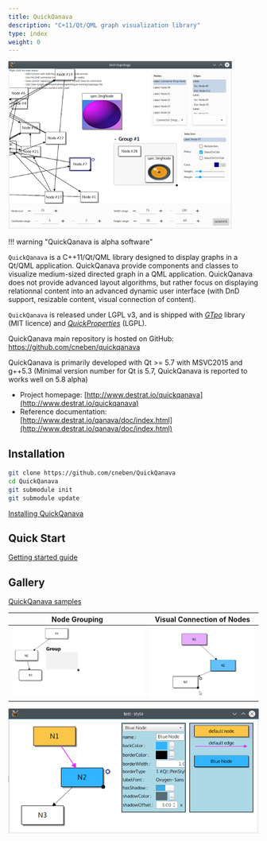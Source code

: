 ```yaml
---
title: QuickQanava
description: "C+11/Qt/QML graph visualization library"
type: index
weight: 0
---
```


![home](images/home.png)

!!! warning "QuickQanava is alpha software" 

`QuickQanava` is a C++11/Qt/QML library designed to display graphs in a Qt/QML application. QuickQanava provide components and classes to visualize medium-sized directed graph in a QML application. QuickQanava does not provide advanced layout algorithms, but rather focus on displaying relationnal content into an advanced dynamic user interface (with DnD support, resizable content, visual connection of content).

`QuickQanava` is released under LGPL v3, and is shipped with *[GTpo](https://github.com/cneben/GTpo)* library (MIT licence) and  *[QuickProperties](https://github.com/cneben/quickproperties)* (LGPL).


QuickQanava main repository is hosted on GitHub: https://github.com/cneben/quickqanava

QuickQanava is primarily developed with Qt >= 5.7 with MSVC2015 and g++5.3 (Minimal version number for Qt is 5.7, QuickQanava is reported to works well on 5.8 alpha)

+ Project homepage: [http://www.destrat.io/quickqanava](http://www.destrat.io/quickqanava)
+ Reference documentation: [http://www.destrat.io/qanava/doc/index.html](http://www.destrat.io/qanava/doc/index.html)

## Installation

```sh
git clone https://github.com/cneben/QuickQanava
cd QuickQanava
git submodule init
git submodule update
```

[Installing QuickQanava](installation.md)

## Quick Start

[Getting started guide](gettingstarted.md)

## Gallery

[QuickQanava samples](samples.md)

| Node Grouping                | Visual Connection of Nodes         | 
| :---:                       | :---:             | 
| ![groups](images/groups-overview.gif) | ![connector](images/visual-node-connector.gif) | 

![styles](images/style.png)



